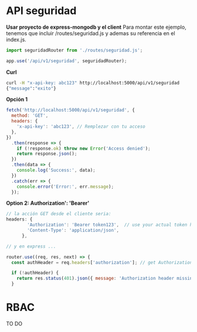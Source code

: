 # API seguridad

**Usar proyecto de express-mongodb y el client**
Para montar este ejemplo, tenemos que incluir /routes/seguridad.js y ademas su referencia en el index.js. 

```js
import seguridadRouter from './routes/seguridad.js';

app.use('/api/v1/seguridad', seguridadRouter);
```


**Curl**
```bash
curl -H "x-api-key: abc123" http://localhost:5000/api/v1/seguridad
{"message":"exito"}
```


**Opción 1**

```js
fetch('http://localhost:5000/api/v1/seguridad', {
  method: 'GET',
  headers: {
    'x-api-key': 'abc123', // Remplezar con tu acceso 
  },
})
  .then(response => {
    if (!response.ok) throw new Error('Access denied');
    return response.json();
  })
  .then(data => {
    console.log('Success:', data);
  })
  .catch(err => {
    console.error('Error:', err.message);
  });


```

**Option 2: Authorization': 'Bearer'**
```js
// la acción GET desde el cliente seria:
headers: {
        'Authorization': 'Bearer token123',  // use your actual token here
        'Content-Type': 'application/json',
      },

// y en express ...

router.use((req, res, next) => {
  const authHeader = req.headers['authorization']; // get Authorization header

  if (!authHeader) {
    return res.status(401).json({ message: 'Authorization header missing' });
  }

```



# RBAC 

TO DO